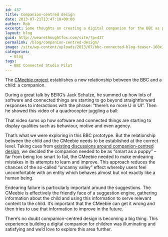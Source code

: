 ```yaml
---
id: 437
title: Companion-centred design
date: 2013-07-21T13:47:18+00:00
author: Rob
excerpt: Some thoughts on creating a digital companion for the BBC as part of the BBC Connected Studio Pilot.
layout: blog
guid: http://wearethoughtfox.com/site/?p=437
permalink: /blog/companion-centred-design/
image: /site/wp-content/uploads/2013/07/bbc-connected-blog-teaser-160x108.jpg
categories:
  - Blog
tags:
  - BBC Connected Studio Pilot
---
```

The [CMeebie project](http://wearethoughtfox.com/work/bbc-connected-studio-pilot/) establishes a new relationship between the BBC and a child: a companion.

During a great talk by BERG&#8217;s Jack Schulze, he summed up how lots of software and connected things are starting to go beyond straightforward responses to interactions with the phrase: &#8220;there&#8217;s no more U in UI&#8221;. Then he showed this video of a quadrocopter juggling a ball:

<div class="videoWrapper">
</div>

That video sums up how software and connected things are starting to display qualities such as behaviour, motive and even agency.

That&#8217;s what we were exploring in this BBC prototype. But the relationship between the child and the CMeebie needs to be established at the correct level. Taking cues from [existing discussions around companion-centred design](http://berglondon.com/blog/2010/09/04/b-a-s-a-a-p/), we decided the companion needed to be as “smart as a puppy” &#8211; far from being too smart to fail, the CMeebie needed to make endearing mistakes in its attempts to learn and improve. This approach reduces the chances of the so-called “uncanny valley” effect whereby users feel uncomfortable with an entity which behaves almost but not exactly like a human being.

Endearing failure is particularly important around the suggestions. The CMeebie is effectively the friendly face of a suggestion engine, gathering information about the child and using this information to serve relevant content to the child. It’s important that the CMeebie can get it wrong and then tries to use that information to improve in the future.

There’s no doubt companion-centred design is becoming a big thing. This experience building a digital companion for children was illuminating and satisfying and we&#8217;d love to explore this area further.
